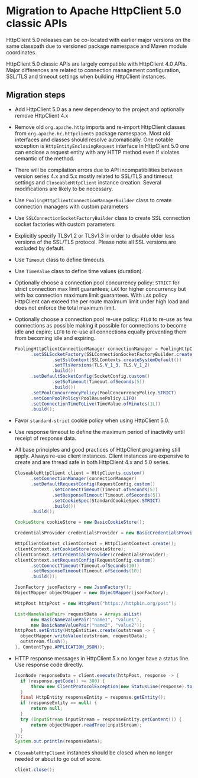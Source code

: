 # Migration to Apache HttpClient 5.0 classic APIs

HttpClient 5.0 releases can be co-located with earlier major versions on the same classpath due to versioned package
namespace and Maven module coordinates.

HttpClient 5.0 classic APIs are largely compatible with HttpClient 4.0 APIs. Major differences are related to connection
management configuration, SSL/TLS and timeout settings when building HttpClient instances.

## Migration steps

-  Add HttpClient 5.0 as a new dependency to the project and optionally remove HttpClient 4.x

-  Remove old `org.apache.http` imports and re-import HttpClient classes from
   `org.apache.hc.httpclient5` package namespace. Most old interfaces and classes should resolve automatically. One
   notable exception is `HttpEntityEnclosingRequest` interface In HttpClient 5.0 one can enclose a request entity with
   any HTTP method even if violates semantic of the method.

-  There will be compilation errors due to API incompatibilities between version series 4.x and 5.x mostly related to
   SSL/TLS and timeout settings and `CloseableHttpClient` instance creation. Several modifications are likely to be
   necessary.

-  Use `PoolingHttpClientConnectionManagerBuilder` class to create connection managers with custom parameters

-  Use `SSLConnectionSocketFactoryBuilder` class to create SSL connection socket factories with custom parameters

-  Explicitly specify TLSv1.2 or TLSv1.3 in order to disable older less versions of the SSL/TLS protocol. Please note
   all SSL versions are excluded by default.

-  Use `Timeout` class to define timeouts.

-  Use `TimeValue` class to define time values (duration).

-  Optionally choose a connection pool concurrency policy: `STRICT` for strict connection max limit guarantees; `LAX`
   for higher concurrency but with lax connection maximum limit guarantees. With `LAX` policy HttpClient can exceed the
   per route maximum limit under high load and does not enforce the total maximum limit.

-  Optionally choose a connection pool re-use policy: `FILO` to re-use as few connections as possible making it possible
   for connections to become idle and expire; `LIFO` to re-use all connections equally preventing them from becoming
   idle and expiring.

   ```java
   PoolingHttpClientConnectionManager connectionManager = PoolingHttpClientConnectionManagerBuilder.create()
         .setSSLSocketFactory(SSLConnectionSocketFactoryBuilder.create()
                 .setSslContext(SSLContexts.createSystemDefault())
                 .setTlsVersions(TLS.V_1_3, TLS.V_1_2)
                 .build())
         .setDefaultSocketConfig(SocketConfig.custom()
                 .setSoTimeout(Timeout.ofSeconds(5))
                 .build())
         .setPoolConcurrencyPolicy(PoolConcurrencyPolicy.STRICT)
         .setConnPoolPolicy(PoolReusePolicy.LIFO)
         .setConnectionTimeToLive(TimeValue.ofMinutes(1L))
         .build();
   ```

-  Favor `standard-strict` cookie policy when using HttpClient 5.0.

-  Use response timeout to define the maximum period of inactivity until receipt of response data.

-  All base principles and good practices of HttpClient programing still apply. Always re-use client instances. Client
   instances are expensive to create and are thread safe in both HttpClient 4.x and 5.0 series.

   ```java
   CloseableHttpClient client = HttpClients.custom()
         .setConnectionManager(connectionManager)
         .setDefaultRequestConfig(RequestConfig.custom()
                 .setConnectTimeout(Timeout.ofSeconds(5))
                 .setResponseTimeout(Timeout.ofSeconds(5))
                 .setCookieSpec(StandardCookieSpec.STRICT)
                 .build())
         .build();
   
   CookieStore cookieStore = new BasicCookieStore();
   
   CredentialsProvider credentialsProvider = new BasicCredentialsProvider();
   
   HttpClientContext clientContext = HttpClientContext.create();
   clientContext.setCookieStore(cookieStore);
   clientContext.setCredentialsProvider(credentialsProvider);
   clientContext.setRequestConfig(RequestConfig.custom()
         .setConnectTimeout(Timeout.ofSeconds(10))
         .setResponseTimeout(Timeout.ofSeconds(10))
         .build());
   
   JsonFactory jsonFactory = new JsonFactory();
   ObjectMapper objectMapper = new ObjectMapper(jsonFactory);
   
   HttpPost httpPost = new HttpPost("https://httpbin.org/post");
   
   List<NameValuePair> requestData = Arrays.asList(
         new BasicNameValuePair("name1", "value1"),
         new BasicNameValuePair("name2", "value2"));
   httpPost.setEntity(HttpEntities.create(outstream -> {
     objectMapper.writeValue(outstream, requestData);
     outstream.flush();
   }, ContentType.APPLICATION_JSON));
   ```

-  HTTP response messages in HttpClient 5.x no longer have a status line. Use response code directly.

   ```java
   JsonNode responseData = client.execute(httpPost, response -> {
     if (response.getCode() >= 300) {
         throw new ClientProtocolException(new StatusLine(response).toString());
     }
     final HttpEntity responseEntity = response.getEntity();
     if (responseEntity == null) {
         return null;
     }
     try (InputStream inputStream = responseEntity.getContent()) {
         return objectMapper.readTree(inputStream);
     }
   });
   System.out.println(responseData);
   ```

-  `CloseableHttpClient` instances should be closed when no longer needed or about to go out of score.

   ```java
   client.close();
   ```
